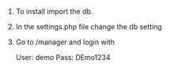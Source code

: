 1) To install import the db.

2) In the settings.php file change the db setting

3) Go to /manager and login with 

    User: demo 
    Pass: DEmo1234
